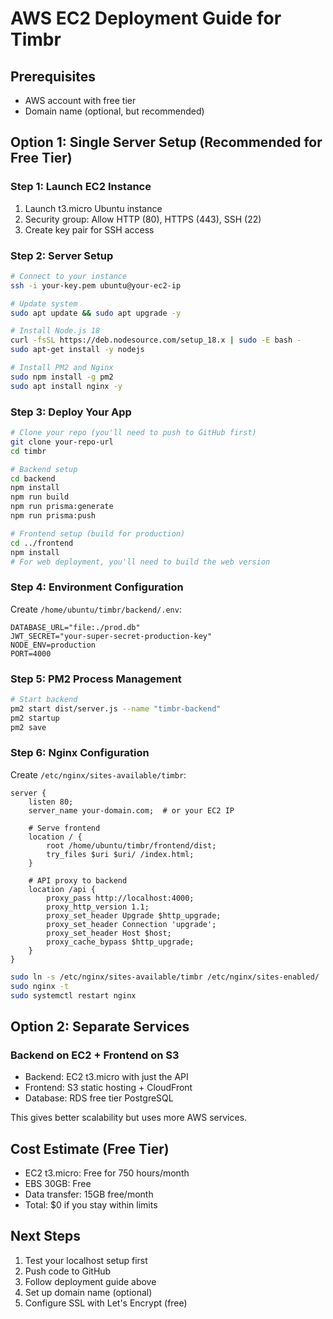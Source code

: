 # AWS EC2 Deployment Guide for Timbr

## Prerequisites
- AWS account with free tier
- Domain name (optional, but recommended)

## Option 1: Single Server Setup (Recommended for Free Tier)

### Step 1: Launch EC2 Instance
1. Launch t3.micro Ubuntu instance
2. Security group: Allow HTTP (80), HTTPS (443), SSH (22)
3. Create key pair for SSH access

### Step 2: Server Setup
```bash
# Connect to your instance
ssh -i your-key.pem ubuntu@your-ec2-ip

# Update system
sudo apt update && sudo apt upgrade -y

# Install Node.js 18
curl -fsSL https://deb.nodesource.com/setup_18.x | sudo -E bash -
sudo apt-get install -y nodejs

# Install PM2 and Nginx
sudo npm install -g pm2
sudo apt install nginx -y
```

### Step 3: Deploy Your App
```bash
# Clone your repo (you'll need to push to GitHub first)
git clone your-repo-url
cd timbr

# Backend setup
cd backend
npm install
npm run build
npm run prisma:generate
npm run prisma:push

# Frontend setup (build for production)
cd ../frontend
npm install
# For web deployment, you'll need to build the web version
```

### Step 4: Environment Configuration
Create `/home/ubuntu/timbr/backend/.env`:
```
DATABASE_URL="file:./prod.db"
JWT_SECRET="your-super-secret-production-key"
NODE_ENV=production
PORT=4000
```

### Step 5: PM2 Process Management
```bash
# Start backend
pm2 start dist/server.js --name "timbr-backend"
pm2 startup
pm2 save
```

### Step 6: Nginx Configuration
Create `/etc/nginx/sites-available/timbr`:
```nginx
server {
    listen 80;
    server_name your-domain.com;  # or your EC2 IP

    # Serve frontend
    location / {
        root /home/ubuntu/timbr/frontend/dist;
        try_files $uri $uri/ /index.html;
    }

    # API proxy to backend
    location /api {
        proxy_pass http://localhost:4000;
        proxy_http_version 1.1;
        proxy_set_header Upgrade $http_upgrade;
        proxy_set_header Connection 'upgrade';
        proxy_set_header Host $host;
        proxy_cache_bypass $http_upgrade;
    }
}
```

```bash
sudo ln -s /etc/nginx/sites-available/timbr /etc/nginx/sites-enabled/
sudo nginx -t
sudo systemctl restart nginx
```

## Option 2: Separate Services

### Backend on EC2 + Frontend on S3
- Backend: EC2 t3.micro with just the API
- Frontend: S3 static hosting + CloudFront
- Database: RDS free tier PostgreSQL

This gives better scalability but uses more AWS services.

## Cost Estimate (Free Tier)
- EC2 t3.micro: Free for 750 hours/month
- EBS 30GB: Free
- Data transfer: 15GB free/month
- Total: $0 if you stay within limits

## Next Steps
1. Test your localhost setup first
2. Push code to GitHub
3. Follow deployment guide above
4. Set up domain name (optional)
5. Configure SSL with Let's Encrypt (free)
